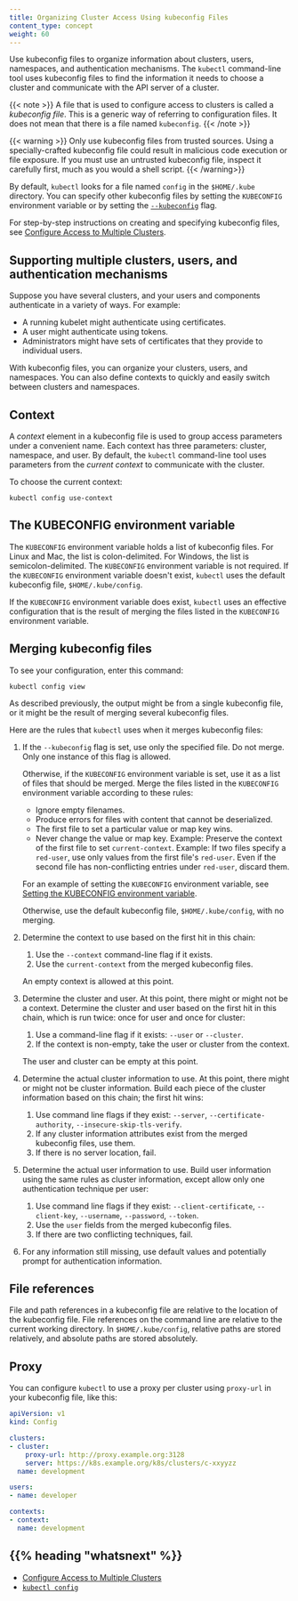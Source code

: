 ```yaml
---
title: Organizing Cluster Access Using kubeconfig Files
content_type: concept
weight: 60
---
```


<!-- overview -->

Use kubeconfig files to organize information about clusters, users, namespaces, and
authentication mechanisms. The `kubectl` command-line tool uses kubeconfig files to
find the information it needs to choose a cluster and communicate with the API server
of a cluster.

{{< note >}}
A file that is used to configure access to clusters is called
a *kubeconfig file*. This is a generic way of referring to configuration files.
It does not mean that there is a file named `kubeconfig`.
{{< /note >}}

{{< warning >}}
Only use kubeconfig files from trusted sources. Using a specially-crafted kubeconfig file could result in malicious code execution or file exposure.
If you must use an untrusted kubeconfig file, inspect it carefully first, much as you would a shell script.
{{< /warning>}}

By default, `kubectl` looks for a file named `config` in the `$HOME/.kube` directory.
You can specify other kubeconfig files by setting the `KUBECONFIG` environment
variable or by setting the
[`--kubeconfig`](/docs/reference/generated/kubectl/kubectl/) flag.

For step-by-step instructions on creating and specifying kubeconfig files, see
[Configure Access to Multiple Clusters](/docs/tasks/access-application-cluster/configure-access-multiple-clusters).




<!-- body -->

## Supporting multiple clusters, users, and authentication mechanisms

Suppose you have several clusters, and your users and components authenticate
in a variety of ways. For example:

- A running kubelet might authenticate using certificates.
- A user might authenticate using tokens.
- Administrators might have sets of certificates that they provide to individual users.

With kubeconfig files, you can organize your clusters, users, and namespaces.
You can also define contexts to quickly and easily switch between
clusters and namespaces.

## Context

A *context* element in a kubeconfig file is used to group access parameters
under a convenient name. Each context has three parameters: cluster, namespace, and user.
By default, the `kubectl` command-line tool uses parameters from
the *current context* to communicate with the cluster.

To choose the current context:
```
kubectl config use-context
```

## The KUBECONFIG environment variable

The `KUBECONFIG` environment variable holds a list of kubeconfig files.
For Linux and Mac, the list is colon-delimited. For Windows, the list
is semicolon-delimited. The `KUBECONFIG` environment variable is not
required. If the `KUBECONFIG` environment variable doesn't exist,
`kubectl` uses the default kubeconfig file, `$HOME/.kube/config`.

If the `KUBECONFIG` environment variable does exist, `kubectl` uses
an effective configuration that is the result of merging the files
listed in the `KUBECONFIG` environment variable.

## Merging kubeconfig files

To see your configuration, enter this command:

```shell
kubectl config view
```

As described previously, the output might be from a single kubeconfig file,
or it might be the result of merging several kubeconfig files.

Here are the rules that `kubectl` uses when it merges kubeconfig files:

1. If the `--kubeconfig` flag is set, use only the specified file. Do not merge.
   Only one instance of this flag is allowed.

   Otherwise, if the `KUBECONFIG` environment variable is set, use it as a
   list of files that should be merged.
   Merge the files listed in the `KUBECONFIG` environment variable
   according to these rules:

   * Ignore empty filenames.
   * Produce errors for files with content that cannot be deserialized.
   * The first file to set a particular value or map key wins.
   * Never change the value or map key.
     Example: Preserve the context of the first file to set `current-context`.
     Example: If two files specify a `red-user`, use only values from the first file's `red-user`.
     Even if the second file has non-conflicting entries under `red-user`, discard them.

   For an example of setting the `KUBECONFIG` environment variable, see
   [Setting the KUBECONFIG environment variable](/docs/tasks/access-application-cluster/configure-access-multiple-clusters/#set-the-kubeconfig-environment-variable).

   Otherwise, use the default kubeconfig file, `$HOME/.kube/config`, with no merging.

1. Determine the context to use based on the first hit in this chain:

    1. Use the `--context` command-line flag if it exists.
    1. Use the `current-context` from the merged kubeconfig files.

   An empty context is allowed at this point.

1. Determine the cluster and user. At this point, there might or might not be a context.
   Determine the cluster and user based on the first hit in this chain,
   which is run twice: once for user and once for cluster:

   1. Use a command-line flag if it exists: `--user` or `--cluster`.
   1. If the context is non-empty, take the user or cluster from the context.

   The user and cluster can be empty at this point.

1. Determine the actual cluster information to use. At this point, there might or
   might not be cluster information.
   Build each piece of the cluster information based on this chain; the first hit wins:

   1. Use command line flags if they exist: `--server`, `--certificate-authority`, `--insecure-skip-tls-verify`.
   1. If any cluster information attributes exist from the merged kubeconfig files, use them.
   1. If there is no server location, fail.

1. Determine the actual user information to use. Build user information using the same
   rules as cluster information, except allow only one authentication
   technique per user:

   1. Use command line flags if they exist: `--client-certificate`, `--client-key`, `--username`, `--password`, `--token`.
   1. Use the `user` fields from the merged kubeconfig files.
   1. If there are two conflicting techniques, fail.

1. For any information still missing, use default values and potentially
   prompt for authentication information.

## File references

File and path references in a kubeconfig file are relative to the location of the kubeconfig file.
File references on the command line are relative to the current working directory.
In `$HOME/.kube/config`, relative paths are stored relatively, and absolute paths
are stored absolutely.

## Proxy

You can configure `kubectl` to use a proxy per cluster using `proxy-url` in your kubeconfig file, like this:

```yaml
apiVersion: v1
kind: Config

clusters:
- cluster:
    proxy-url: http://proxy.example.org:3128
    server: https://k8s.example.org/k8s/clusters/c-xxyyzz
  name: development

users:
- name: developer

contexts:
- context:
  name: development
```


## {{% heading "whatsnext" %}}


* [Configure Access to Multiple Clusters](/docs/tasks/access-application-cluster/configure-access-multiple-clusters/)
* [`kubectl config`](/docs/reference/generated/kubectl/kubectl-commands#config)




